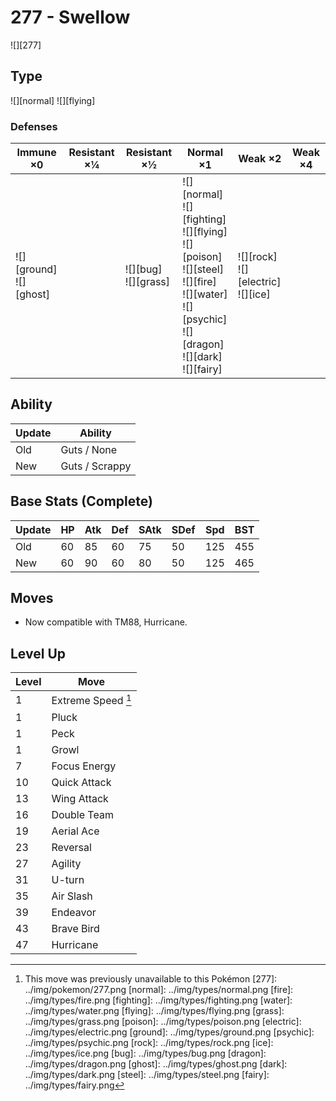 # 277 - Swellow
![][277]

## Type

![][normal]  ![][flying]

### Defenses

Immune ×0                      | Resistant ×¼ | Resistant ×½                | Normal ×1                                                                                                                                                                   | Weak ×2                                      | Weak ×4 | 
---                            | ---          | ---                         | ---                                                                                                                                                                         | ---                                          | ---     | 
![][ground]<br> ![][ghost]<br> |              | ![][bug]<br> ![][grass]<br> | ![][normal]<br> ![][fighting]<br> ![][flying]<br> ![][poison]<br> ![][steel]<br> ![][fire]<br> ![][water]<br> ![][psychic]<br> ![][dragon]<br> ![][dark]<br> ![][fairy]<br> | ![][rock]<br> ![][electric]<br> ![][ice]<br> |         | 

## Ability

Update | Ability        | 
---    | ---            | 
Old    | Guts / None    | 
New    | Guts / Scrappy | 

## Base Stats (Complete)

Update | HP  | Atk | Def | SAtk | SDef | Spd | BST | 
---    | --- | --- | --- | ---  | ---  | --- | --- | 
Old    | 60  | 85  | 60  | 75   | 50   | 125 | 455 | 
New    | 60  | 90  | 60  | 80   | 50   | 125 | 465 | 

## Moves

 - Now compatible with TM88, Hurricane.

## Level Up

Level | Move               | 
---   | ---                | 
1     | Extreme Speed [^1] | 
1     | Pluck              | 
1     | Peck               | 
1     | Growl              | 
7     | Focus Energy       | 
10    | Quick Attack       | 
13    | Wing Attack        | 
16    | Double Team        | 
19    | Aerial Ace         | 
23    | Reversal           | 
27    | Agility            | 
31    | U-turn             | 
35    | Air Slash          | 
39    | Endeavor           | 
43    | Brave Bird         | 
47    | Hurricane          | 

[^1]: This move was previously unavailable to this Pokémon
[277]: ../img/pokemon/277.png
[normal]: ../img/types/normal.png
[fire]: ../img/types/fire.png
[fighting]: ../img/types/fighting.png
[water]: ../img/types/water.png
[flying]: ../img/types/flying.png
[grass]: ../img/types/grass.png
[poison]: ../img/types/poison.png
[electric]: ../img/types/electric.png
[ground]: ../img/types/ground.png
[psychic]: ../img/types/psychic.png
[rock]: ../img/types/rock.png
[ice]: ../img/types/ice.png
[bug]: ../img/types/bug.png
[dragon]: ../img/types/dragon.png
[ghost]: ../img/types/ghost.png
[dark]: ../img/types/dark.png
[steel]: ../img/types/steel.png
[fairy]: ../img/types/fairy.png
